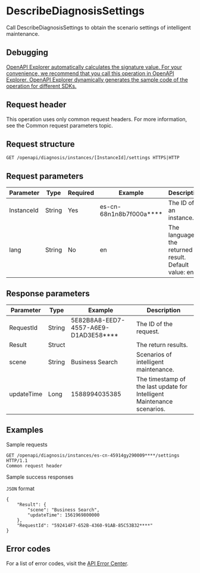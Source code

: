 # DescribeDiagnosisSettings

Call DescribeDiagnosisSettings to obtain the scenario settings of intelligent maintenance.

## Debugging

[OpenAPI Explorer automatically calculates the signature value. For your convenience, we recommend that you call this operation in OpenAPI Explorer. OpenAPI Explorer dynamically generates the sample code of the operation for different SDKs.](https://api.aliyun.com/#product=elasticsearch&api=DescribeDiagnosisSettings&type=ROA&version=2017-06-13)

## Request header

This operation uses only common request headers. For more information, see the Common request parameters topic.

## Request structure

```
GET /openapi/diagnosis/instances/[InstanceId]/settings HTTPS|HTTP
```

## Request parameters

|Parameter|Type|Required|Example|Description|
|---------|----|--------|-------|-----------|
|InstanceId|String|Yes|es-cn-68n1n8b7f000a\*\*\*\*|The ID of an instance. |
|lang|String|No|en|The language of the returned result. Default value: en. |

## Response parameters

|Parameter|Type|Example|Description|
|---------|----|-------|-----------|
|RequestId|String|5E82B8A8-EED7-4557-A6E9-D1AD3E58\*\*\*\*|The ID of the request. |
|Result|Struct| |The return results. |
|scene|String|Business Search|Scenarios of intelligent maintenance. |
|updateTime|Long|1588994035385|The timestamp of the last update for Intelligent Maintenance scenarios. |

## Examples

Sample requests

```
GET /openapi/diagnosis/instances/es-cn-45914gy290009****/settings HTTP/1.1
Common request header
```

Sample success responses

`JSON` format

```
{
    "Result": {
        "scene": "Business Search",
        "updateTime": 1561969800000
    },
    "RequestId": "592414F7-652B-4360-91AB-85C53B32****"
}
```

## Error codes

For a list of error codes, visit the [API Error Center](https://error-center.alibabacloud.com/status/product/elasticsearch).

